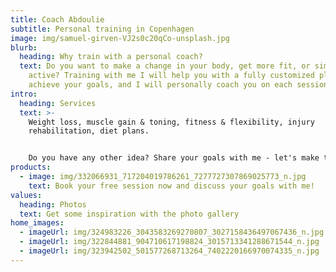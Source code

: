 ```yaml
---
title: Coach Abdoulie
subtitle: Personal training in Copenhagen
image: img/samuel-girven-VJ2s0c20qCo-unsplash.jpg
blurb:
  heading: Why train with a personal coach?
  text: Do you want to make a change in your body, get more fit, or simply be more
    active? Training with me I will help you with a fully customized plans to
    achieve your goals, and I will personally coach you on each session.
intro:
  heading: Services
  text: >-
    Weight loss, muscle gain & toning, fitness & flexibility, injury
    rehabilitation, diet plans.


    Do you have any other idea? Share your goals with me - let's make them real together.
products:
  - image: img/332066931_717204019786261_7277727307869025773_n.jpg
    text: Book your free session now and discuss your goals with me!
values:
  heading: Photos
  text: Get some inspiration with the photo gallery
home_images:
  - imageUrl: img/324983226_3043583269270807_3027158436497067436_n.jpg
  - imageUrl: img/322844881_904710617198824_3015713341288671544_n.jpg
  - imageUrl: img/323942502_501577268713264_7402220166970074335_n.jpg
---
```

